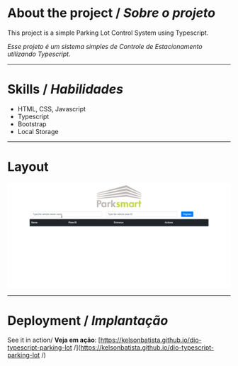 # About the project / _Sobre o projeto_

This project is a simple Parking Lot Control System using Typescript.

_Esse projeto é um sistema simples de Controle de Estacionamento utilizando Typescript._

---

# Skills / _Habilidades_

- HTML, CSS, Javascript
- Typescript
- Bootstrap
- Local Storage

---

# Layout

<img src="./assets/images/layout.gif" alt="Parking Control System" />

---

# Deployment / _Implantação_

See it in action/ **Veja em ação**: [https://kelsonbatista.github.io/dio-typescript-parking-lot
/](https://kelsonbatista.github.io/dio-typescript-parking-lot
/)
